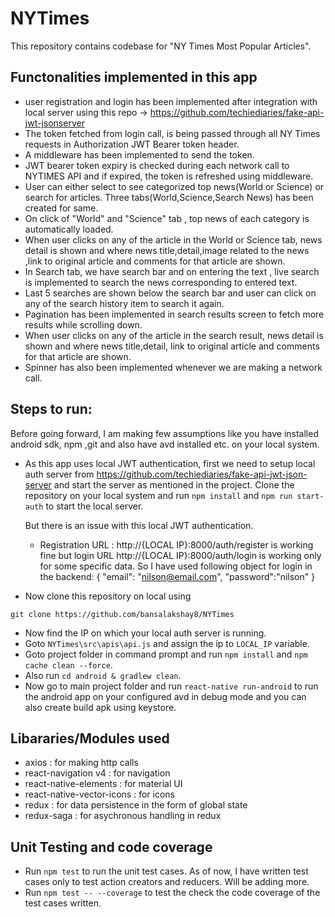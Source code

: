 # NYTimes

This repository contains codebase for "NY Times Most Popular Articles".


## Functonalities implemented in this app
- user registration and login has been implemented after integration
with local server using this repo -> https://github.com/techiediaries/fake-api-jwt-jsonserver
- The token fetched from login call, is being passed through all NY Times requests in Authorization JWT Bearer token header.
- A middleware has been implemented to send the token.
- JWT bearer token expiry is checked during each network call to NYTIMES API and if expired, the token is refreshed using middleware. 
- User can either select to see categorized top news(World or Science) or search for articles. Three tabs(World,Science,Search News) has been created for same.
- On click of "World" and "Science" tab , top news of each category is automatically loaded.
- When user clicks on any of the article in the World or Science tab, news detail is shown and where news title,detail,image related to the news ,link to original article and comments for that article are shown.
- In Search tab, we have search bar and on entering the text , live search is implemented to search the news corresponding to entered text.
- Last 5 searches are shown below the search bar and user can click on any of the search history item to search it again.
- Pagination has been implemented in search results screen to fetch more results while scrolling down.
- When user clicks on any of the article in the search result, news detail is shown and where news title,detail, link to original article and comments for that article are shown.
- Spinner has also been implemented whenever we are making a network call.


## Steps to run:

Before going forward, I am making few assumptions like you have installed android sdk, npm ,git and also have avd installed etc. on your local system.

- As this app uses local JWT authentication, first we need to setup local auth server from https://github.com/techiediaries/fake-api-jwt-json-server and start the server as mentioned in the project.
Clone the repository on your local system and run `npm install` and `npm run start-auth`  to start the local server.

  But there is an issue with this local JWT authentication.
  - Registration URL : http://{LOCAL IP}:8000/auth/register is working fine but login URL http://{LOCAL IP}:8000/auth/login is working      only for some specific data.
  So I have used following object for login in the backend:
  {
    "email": "nilson@email.com",
    "password":"nilson"
  }


- Now clone this repository on local using

`git clone https://github.com/bansalakshay8/NYTimes`

- Now find the IP on which your local auth server is running.
- Goto `NYTimes\src\apis\api.js` and assign the ip to `LOCAL_IP` variable.
- Goto project folder in command prompt and run `npm install` and `npm cache clean --force`.
- Also run `cd android & gradlew clean`.
- Now go to main project folder and run `react-native run-android` to run the android app on your configured avd in debug mode and you can also create build apk using keystore.


## Libararies/Modules used

- axios : for making http calls
- react-navigation v4 : for navigation
- react-native-elements : for material UI
- react-native-vector-icons : for icons
- redux : for data persistence in the form of global state
- redux-saga : for asychronous handling in redux

## Unit Testing and code coverage

- Run `npm test` to run the unit test cases. As of now, I have written test cases only to test action creators and reducers. Will be adding more.
- Run `npm test -- --coverage` to test the check the code coverage of the test cases written.
